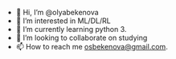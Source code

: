 - 👋 Hi, I’m @olyabekenova
- 👀 I’m interested in ML/DL/RL
- 🌱 I’m currently learning python 3.
- 💞️ I’m looking to collaborate on studying
- 📫 How to reach me osbekenova@gmail.com. 

<!---
olyabekenova/olyabekenova is a ✨ special ✨ repository because its `README.md` (this file) appears on your GitHub profile.
You can click the Preview link to take a look at your changes.
--->
